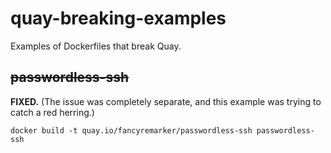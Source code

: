 # quay-breaking-examples

Examples of Dockerfiles that break Quay.

## ~~passwordless-ssh~~

**FIXED.** (The issue was completely separate, and this example was trying to catch a red herring.)

    docker build -t quay.io/fancyremarker/passwordless-ssh passwordless-ssh

